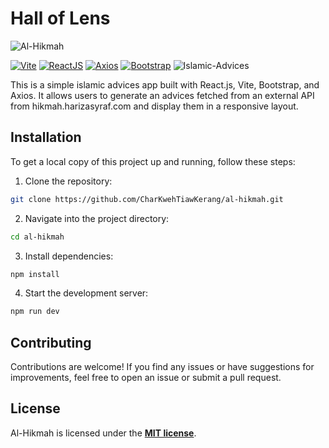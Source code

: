 # Hall of Lens

![Al-Hikmah]("/public/apps-screenshot.png")

[![Vite](https://img.shields.io/badge/-Vite-646CFF?logo=Vite&logoColor=646CFF&labelColor=white&logoWidth=20)](https://vitejs.dev/) [![ReactJS](https://img.shields.io/badge/-ReactJS-61DAFB?logo=React&logoColor=61DAFB&labelColor=white&logoWidth=20)](https://react.dev/) [![Axios](https://img.shields.io/badge/-Axios-5A29E4?logo=Axios&logoColor=5A29E4&labelColor=white&logoWidth=20)](https://axios-http.com/) [![Bootstrap](https://img.shields.io/badge/-Bootstrap-7952B3?logo=Bootstrap&logoColor=7952B3&labelColor=white&logoWidth=20)](https://getbootstrap.com/) ![Islamic-Advices](https://img.shields.io/badge/islamic_advices-Al_Hikmah-green)

This is a simple islamic advices app built with React.js, Vite, Bootstrap, and Axios. It allows users to generate an advices fetched from an external API from hikmah.harizasyraf.com and display them in a responsive layout.

## Installation

To get a local copy of this project up and running, follow these steps:

1. Clone the repository:

```bash
git clone https://github.com/CharKwehTiawKerang/al-hikmah.git
```

2. Navigate into the project directory:

```bash
cd al-hikmah
```

3. Install dependencies:

```bash
npm install
```

4. Start the development server:

```bash
npm run dev
```

## Contributing

Contributions are welcome! If you find any issues or have suggestions for improvements, feel free to open an issue or submit a pull request.

## License

Al-Hikmah is licensed under the **[MIT license](https://opensource.org/licenses/MIT)**.